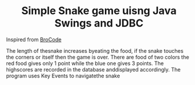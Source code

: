 <h1 align="center">Simple Snake game uisng Java Swings and JDBC</h1>
<p>Inspired from <a href="https://www.youtube.com/c/BroCodez" target="_blank">BroCode</a><p>
<p> The length of thesnake increases byeating the food, if the snake touches the corners or itself then the game is over. There are food of two colors the red food gives only 1 point while the blue one gives 3 points. The highscores are recorded in the database anddisplayed accordingly. The program uses Key Events to navigatethe snake</p>
